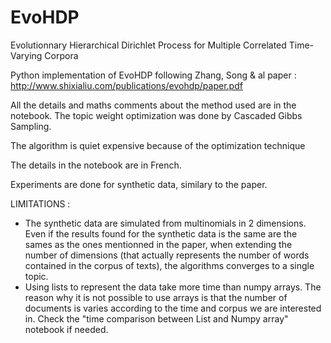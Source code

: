 # EvoHDP

Evolutionnary Hierarchical Dirichlet Process for Multiple Correlated Time-Varying Corpora

Python implementation of EvoHDP following  Zhang, Song & al paper :
http://www.shixialiu.com/publications/evohdp/paper.pdf 

All the details and maths comments about the method used are in the notebook. 
The topic weight optimization was done by Cascaded Gibbs Sampling.

The algorithm is quiet expensive because of the optimization technique

The details in the notebook are in French. 

Experiments are done for synthetic data, similary to the paper. 

LIMITATIONS : 

- The synthetic data are simulated from multinomials in 2 dimensions. Even if the results found for the synthetic data is the same are the sames as the ones mentionned in the paper, when extending the number of dimensions (that actually represents the number of words contained in the corpus of texts), the algorithms converges to a single topic.
- Using lists to represent the data take more time than numpy arrays. The reason why it is not possible to use arrays is that the number of documents is varies according to the time and corpus we are interested in. Check the "time comparison between List and Numpy array" notebook if needed. 




